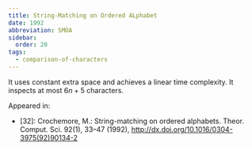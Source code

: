 ```yaml
---
title: String-Matching on Ordered ALphabet
date: 1992
abbreviation: SMOA
sidebar:
  order: 20
tags:
  - comparison-of-characters
---
```


It uses constant extra space and achieves a linear time complexity. It inspects at most $6n + 5$ characters.

Appeared in:

- [32]: Crochemore, M.: String-matching on ordered alphabets. Theor. Comput. Sci. 92(1), 33–47 (1992), http://dx.doi.org/10.1016/0304-3975(92)90134-2
